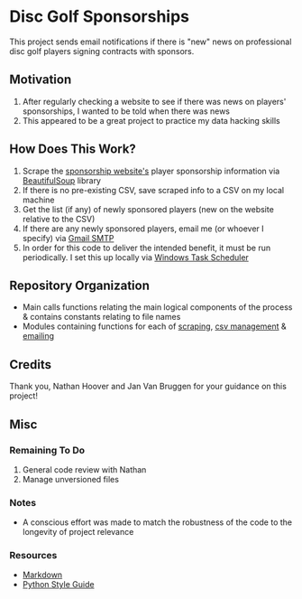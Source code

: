 # Disc Golf Sponsorships
This project sends email notifications if there is "new" news on professional disc golf players signing contracts with sponsors.

## Motivation
1. After regularly checking a website to see if there was news on players' sponsorships, I wanted to be told when there was news
2. This appeared to be a great project to practice my data hacking skills

## How Does This Work?
1. Scrape the [sponsorship website's](https://discgolf.ultiworld.com/2020/11/02/2021-player-sponsorship-tracker/) player sponsorship information via [BeautifulSoup](https://www.crummy.com/software/BeautifulSoup/bs4/doc/) library
2. If there is no pre-existing CSV, save scraped info to a CSV on my local machine
3. Get the list (if any) of newly sponsored players (new on the website relative to the CSV)
4. If there are any newly sponsored players, email me (or whoever I specify) via [Gmail SMTP](https://realpython.com/python-send-email/)
5. In order for this code to deliver the intended benefit, it must be run periodically. I set this up locally via [Windows Task Scheduler](http://theautomatic.net/2017/10/03/running-python-task-scheduler/)

## Repository Organization
- Main calls functions relating the main logical components of the process & contains constants relating to file names
- Modules containing functions for each of [scraping](https://github.com/greenbean1/dg-sponsorships/blob/main/scrape_functions.py), [csv management](https://github.com/greenbean1/dg-sponsorships/blob/main/csv_functions.py) & [emailing](https://github.com/greenbean1/dg-sponsorships/blob/main/email_functions.py)

## Credits
Thank you, Nathan Hoover and Jan Van Bruggen for your guidance on this project!

## Misc
### Remaining To Do
1. General code review with Nathan
2. Manage unversioned files
### Notes
 - A conscious effort was made to match the robustness of the code to the longevity of project relevance 
### Resources
 - [Markdown](https://www.markdownguide.org/cheat-sheet/)
 - [Python Style Guide](https://www.python.org/dev/peps/pep-0008/)
